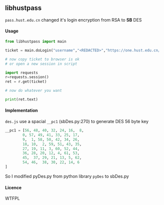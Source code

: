 ## libhustpass

`pass.hust.edu.cn` changed it's login encryption from RSA to **SB** DES

#### Usage

```python
from libhustpass import main

ticket = main.doLogin("username","<REDACTED>","https://one.hust.edu.cn/dcp/")

# now copy ticket to browser is ok
# or open a new session in script

import requests
r=requests.session()
ret = r.get(ticket)

# now do whatever you want

print(ret.text)

```

#### Implementation

`des.js` use a spacial `__pc1` (sbDes.py:270) to generate DES 56 byte key

```python
__pc1 = [56, 48, 40, 32, 24, 16,  8,
        0, 57, 49, 41, 33, 25, 17,
        9,  1, 58, 50, 42, 34, 26,
        18, 10,  2, 59, 51, 43, 35,
        27, 19, 11, 3, 60, 52, 44,
        36, 28, 20, 12, 4, 61, 53,
        45,  37, 29, 21, 13, 5, 62,
        54, 46,  38, 30, 22, 14, 6 
]
```

So I modified pyDes.py from python library `pyDes` to sbDes.py

#### Licence

WTFPL